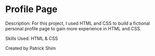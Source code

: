 <h1>Profile Page</h1>

Description: For this project, I used HTML and CSS to build a fictional personal profile page to gain more experience in HTML and CSS.

Skills Used: HTML & CSS

Created by Patrick Shim